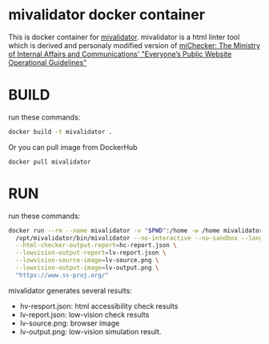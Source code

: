 mivalidator docker container
====

This is docker container for [mivalidator](https://github.com/mivalidator/mivalidator).
mivalidator is a html linter tool which is derived and personaly modified version of [miChecker: The Ministry of Internal Affairs and Communications' "Everyone’s Public Website Operational Guidelines"](https://www.soumu.go.jp/main_sosiki/joho_tsusin/b_free/michecker.html)

# BUILD

run these commands:

~~~bash
docker build -t mivalidator .
~~~

Or you can pull image from DockerHub

~~~
docker pull mivalidator
~~~

# RUN

run these commands:

~~~bash
docker run --rm --name mivalidator -v "$PWD":/home -w /home mivalidator \
  /opt/mivalidator/bin/mivalidator --no-interactive --no-sandbox --lang=ja-JP \
  --html-checker-output-report=hc-report.json \
  --lowvision-output-report=lv-report.json \
  --lowvision-source-image=lv-source.png \
  --lowvision-output-image=lv-output.png \
  "https://www.ss-proj.org/"
~~~

mivalidator generates several results:

- hv-resport.json: html accessibility check results
- lv-report.json: low-vision check results
- lv-source.png: browser image
- lv-output.png: low-vision simulation result.

